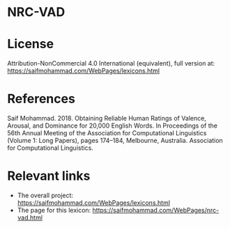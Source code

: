 # NRC-VAD

# License

Attribution-NonCommercial 4.0 International (equivalent), full version at:
https://saifmohammad.com/WebPages/lexicons.html


# References

Saif Mohammad. 2018. Obtaining Reliable Human Ratings of Valence, Arousal, and Dominance for 20,000 English Words. In Proceedings of the 56th Annual Meeting of the Association for Computational Linguistics (Volume 1: Long Papers), pages 174–184, Melbourne, Australia. Association for Computational Linguistics.


# Relevant links

+ The overall project: https://saifmohammad.com/WebPages/lexicons.html
+ The page for this lexicon: https://saifmohammad.com/WebPages/nrc-vad.html





